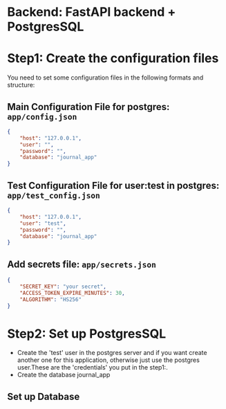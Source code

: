 # Backend: FastAPI backend + PostgresSQL #

# Step1: Create the configuration files #
You need to set some configuration files in the following formats and structure:
## Main Configuration File for postgres: `app/config.json`
```json
{
    "host": "127.0.0.1",
    "user": "",
    "password": "",
    "database": "journal_app"
}
```
## Test Configuration File for user:**test** in postgres: `app/test_config.json`
```json
{
    "host": "127.0.0.1",
    "user": "test",
    "password": "",
    "database": "journal_app"
}
```
## Add secrets file: `app/secrets.json`
```json
{
    "SECRET_KEY": "your secret",
    "ACCESS_TOKEN_EXPIRE_MINUTES": 30,
    "ALGORITHM": "HS256"
}
```

# Step2: Set up PostgresSQL #
- Create the 'test' user in the postgres server and if you want create another one for this application, otherwise just use the postgres user.These are the 'credentials' you put in the step1:.
- Create the database journal_app


## Set up Database ##
